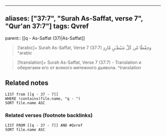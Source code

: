 
---
aliases: ["37:7", "Surah As-Saffat, verse 7", "Qur'an 37:7"]
tags: Qvref
---

parent:: [[q - As-Saffat (37)|As-Saffat]]

> [!arabic]+ Surah As-Saffat, Verse 7 (37:7)
> <span class="quran-arabic">وَحِفْظًا مِّن كُلِّ شَيْطَـٰنٍ مَّارِدٍ</span>
^arabic

> [!translation]+ Surah As-Saffat, Verse 7 (37:7) - Translation
> и оберегаем его от всякого мятежного дьявола.
^translation



## Related notes
```dataview
LIST from [[q - 37 - 7]]
WHERE !contains(file.name, "q - ")
SORT file.name ASC
```

### Related verses (footnote backlinks)
```dataview
LIST FROM [[q - 37 - 7]] AND #Qvref
SORT file.name ASC
```

